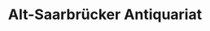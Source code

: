 ---
title: "Alt-Saarbrücker Antiquariat"
url: /saarbruecken/alt-saarbruecker-antiquariat/
shop: Bücher
---